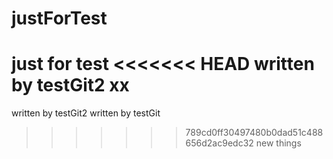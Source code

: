justForTest
===========

just for test
<<<<<<< HEAD
written by testGit2 xx
=======
written by testGit2
written by testGit
>>>>>>> 789cd0ff30497480b0dad51c488656d2ac9edc32
new things
